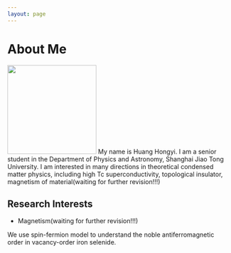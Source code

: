 ```yaml
---
layout: page
---
```


# About Me

<img src="/images/huanghongyi.png" class="floatpic" width="200" height="200">
My name is Huang Hongyi.  I am a senior student in the Department of Physics and Astronomy, Shanghai Jiao Tong University.
I am interested in many directions in theoretical condensed matter physics, including high Tc superconductivity, topological insulator, magnetism of material(waiting for further revision!!!)

## Research Interests

- Magnetism(waiting for further revision!!!)

We use spin-fermion model to understand the noble antiferromagnetic order in vacancy-order iron selenide.

